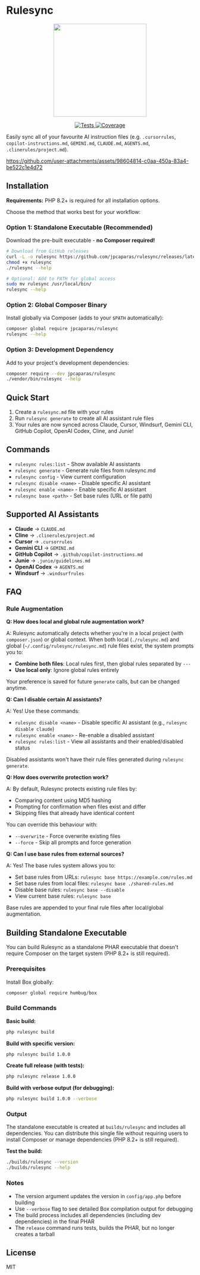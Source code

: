 # Rulesync

<p align="center">
    <img src="https://github.com/user-attachments/assets/307c2333-d2a0-449d-a5a8-50919e66746d" width="250" />
</p>

<p align="center">
    <a href="https://github.com/jpcaparas/rulesync/actions/workflows/tests.yml">
        <img src="https://github.com/jpcaparas/rulesync/actions/workflows/tests.yml/badge.svg" alt="Tests">
    </a>
    <a href="https://codecov.io/gh/jpcaparas/rulesync">
        <img src="https://codecov.io/gh/jpcaparas/rulesync/branch/main/graph/badge.svg" alt="Coverage">
    </a>
</p>

Easily sync all of your favourite AI instruction files (e.g. `.cursorrules`, `copilot-instructions.md`, `GEMINI.md`, `CLAUDE.md`, `AGENTS.md`, `.clinerules/project.md`).

https://github.com/user-attachments/assets/98604814-c0aa-450a-83a4-be522c1e4d72

## Installation

**Requirements:** PHP 8.2+ is required for all installation options.

Choose the method that works best for your workflow:

### Option 1: Standalone Executable (Recommended)

Download the pre-built executable - **no Composer required!**

```bash
# Download from GitHub releases
curl -L -o rulesync https://github.com/jpcaparas/rulesync/releases/latest/download/rulesync
chmod +x rulesync
./rulesync --help

# Optional: Add to PATH for global access
sudo mv rulesync /usr/local/bin/
rulesync --help
```

### Option 2: Global Composer Binary

Install globally via Composer (adds to your `$PATH` automatically):

```bash
composer global require jpcaparas/rulesync
rulesync --help
```

### Option 3: Development Dependency

Add to your project's development dependencies:

```bash
composer require --dev jpcaparas/rulesync
./vendor/bin/rulesync --help
```

## Quick Start

1. Create a `rulesync.md` file with your rules
2. Run `rulesync generate` to create all AI assistant rule files
3. Your rules are now synced across Claude, Cursor, Windsurf, Gemini CLI, GitHub Copilot, OpenAI Codex, Cline, and Junie!

## Commands

- `rulesync rules:list` - Show available AI assistants
- `rulesync generate` - Generate rule files from rulesync.md
- `rulesync config` - View current configuration
- `rulesync disable <name>` - Disable specific AI assistant
- `rulesync enable <name>` - Enable specific AI assistant
- `rulesync base <path>` - Set base rules (URL or file path)

## Supported AI Assistants

- **Claude** → `CLAUDE.md`
- **Cline** → `.clinerules/project.md`
- **Cursor** → `.cursorrules`
- **Gemini CLI** → `GEMINI.md`
- **GitHub Copilot** → `.github/copilot-instructions.md`
- **Junie** → `.junie/guidelines.md`
- **OpenAI Codex** → `AGENTS.md`
- **Windsurf** → `.windsurfrules`

## FAQ

### Rule Augmentation

**Q: How does local and global rule augmentation work?**

A: Rulesync automatically detects whether you're in a local project (with `composer.json`) or global context. When both local (`./rulesync.md`) and global (`~/.config/rulesync/rulesync.md`) rule files exist, the system prompts you to:
- **Combine both files**: Local rules first, then global rules separated by `---`
- **Use local only**: Ignore global rules entirely

Your preference is saved for future `generate` calls, but can be changed anytime.

**Q: Can I disable certain AI assistants?**

A: Yes! Use these commands:
- `rulesync disable <name>` - Disable specific AI assistant (e.g., `rulesync disable claude`)
- `rulesync enable <name>` - Re-enable a disabled assistant
- `rulesync rules:list` - View all assistants and their enabled/disabled status

Disabled assistants won't have their rule files generated during `rulesync generate`.

**Q: How does overwrite protection work?**

A: By default, Rulesync protects existing rule files by:
- Comparing content using MD5 hashing
- Prompting for confirmation when files exist and differ
- Skipping files that already have identical content

You can override this behaviour with:
- `--overwrite` - Force overwrite existing files
- `--force` - Skip all prompts and force generation

**Q: Can I use base rules from external sources?**

A: Yes! The base rules system allows you to:
- Set base rules from URLs: `rulesync base https://example.com/rules.md`
- Set base rules from local files: `rulesync base ./shared-rules.md`
- Disable base rules: `rulesync base --disable`
- View current base rules: `rulesync base`

Base rules are appended to your final rule files after local/global augmentation.

## Building Standalone Executable

You can build Rulesync as a standalone PHAR executable that doesn't require Composer on the target system (PHP 8.2+ is still required).

### Prerequisites

Install Box globally:
```bash
composer global require humbug/box
```

### Build Commands

**Basic build:**
```bash
php rulesync build
```

**Build with specific version:**
```bash
php rulesync build 1.0.0
```

**Create full release (with tests):**
```bash
php rulesync release 1.0.0
```

**Build with verbose output (for debugging):**
```bash
php rulesync build 1.0.0 --verbose
```

### Output

The standalone executable is created at `builds/rulesync` and includes all dependencies. You can distribute this single file without requiring users to install Composer or manage dependencies (PHP 8.2+ is still required).

**Test the build:**
```bash
./builds/rulesync --version
./builds/rulesync --help
```

### Notes

- The version argument updates the version in `config/app.php` before building
- Use `--verbose` flag to see detailed Box compilation output for debugging
- The build process includes all dependencies (including dev dependencies) in the final PHAR
- The `release` command runs tests, builds the PHAR, but no longer creates a tarball

## License

MIT
